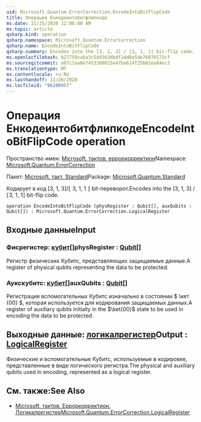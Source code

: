 ```yaml
---
uid: Microsoft.Quantum.ErrorCorrection.EncodeIntoBitFlipCode
title: Операция Енкодеинтобитфлипкоде
ms.date: 11/25/2020 12:00:00 AM
ms.topic: article
qsharp.kind: operation
qsharp.namespace: Microsoft.Quantum.ErrorCorrection
qsharp.name: EncodeIntoBitFlipCode
qsharp.summary: Encodes into the [3, 1, 3] / ⟦3, 1, 1⟧ bit-flip code.
ms.openlocfilehash: b27759caba3c5dd363dbdf24d6e5de76870173cf
ms.sourcegitcommit: a87c1aa8e7453360025e47ba614f25b02ea84ec3
ms.translationtype: MT
ms.contentlocale: ru-RU
ms.lasthandoff: 11/26/2020
ms.locfileid: "96200957"
---
```

# <a name="encodeintobitflipcode-operation"></a><span data-ttu-id="13712-102">Операция Енкодеинтобитфлипкоде</span><span class="sxs-lookup"><span data-stu-id="13712-102">EncodeIntoBitFlipCode operation</span></span>

<span data-ttu-id="13712-103">Пространство имен: [Microsoft. тактов. ерроркорректион](xref:Microsoft.Quantum.ErrorCorrection)</span><span class="sxs-lookup"><span data-stu-id="13712-103">Namespace: [Microsoft.Quantum.ErrorCorrection](xref:Microsoft.Quantum.ErrorCorrection)</span></span>

<span data-ttu-id="13712-104">Пакет: [Microsoft. такт. Standard](https://nuget.org/packages/Microsoft.Quantum.Standard)</span><span class="sxs-lookup"><span data-stu-id="13712-104">Package: [Microsoft.Quantum.Standard](https://nuget.org/packages/Microsoft.Quantum.Standard)</span></span>


<span data-ttu-id="13712-105">Кодирует в код [3, 1, 3]/⟦ 3, 1, 1 ⟧ bit-переворот.</span><span class="sxs-lookup"><span data-stu-id="13712-105">Encodes into the [3, 1, 3] / ⟦3, 1, 1⟧ bit-flip code.</span></span>

```qsharp
operation EncodeIntoBitFlipCode (physRegister : Qubit[], auxQubits : Qubit[]) : Microsoft.Quantum.ErrorCorrection.LogicalRegister
```


## <a name="input"></a><span data-ttu-id="13712-106">Входные данные</span><span class="sxs-lookup"><span data-stu-id="13712-106">Input</span></span>

### <a name="physregister--qubit"></a><span data-ttu-id="13712-107">Фисрегистер: [кубит](xref:microsoft.quantum.lang-ref.qubit)[]</span><span class="sxs-lookup"><span data-stu-id="13712-107">physRegister : [Qubit](xref:microsoft.quantum.lang-ref.qubit)[]</span></span>

<span data-ttu-id="13712-108">Регистр физических Кубитс, представляющих защищаемые данные.</span><span class="sxs-lookup"><span data-stu-id="13712-108">A register of physical qubits representing the data to be protected.</span></span>


### <a name="auxqubits--qubit"></a><span data-ttu-id="13712-109">Аукскубитс: [кубит](xref:microsoft.quantum.lang-ref.qubit)[]</span><span class="sxs-lookup"><span data-stu-id="13712-109">auxQubits : [Qubit](xref:microsoft.quantum.lang-ref.qubit)[]</span></span>

<span data-ttu-id="13712-110">Регистрация вспомогательных Кубитс изначально в состоянии $ \кет {00} $, которая используется для кодирования защищаемых данных.</span><span class="sxs-lookup"><span data-stu-id="13712-110">A register of auxiliary qubits initially in the $\ket{00}$ state to be used in encoding the data to be protected.</span></span>



## <a name="output--logicalregister"></a><span data-ttu-id="13712-111">Выходные данные: [логикалрегистер](xref:Microsoft.Quantum.ErrorCorrection.LogicalRegister)</span><span class="sxs-lookup"><span data-stu-id="13712-111">Output : [LogicalRegister](xref:Microsoft.Quantum.ErrorCorrection.LogicalRegister)</span></span>

<span data-ttu-id="13712-112">Физические и вспомогательные Кубитс, используемые в кодировке, представленные в виде логического регистра.</span><span class="sxs-lookup"><span data-stu-id="13712-112">The physical and auxiliary qubits used in encoding, represented as a logical register.</span></span>

## <a name="see-also"></a><span data-ttu-id="13712-113">См. также:</span><span class="sxs-lookup"><span data-stu-id="13712-113">See Also</span></span>

- [<span data-ttu-id="13712-114">Microsoft. тактов. Ерроркорректион. Логикалрегистер</span><span class="sxs-lookup"><span data-stu-id="13712-114">Microsoft.Quantum.ErrorCorrection.LogicalRegister</span></span>](xref:Microsoft.Quantum.ErrorCorrection.LogicalRegister)